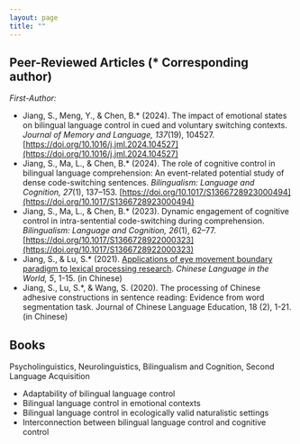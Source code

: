 ```yaml
---
layout: page
title: ""
---
```


## Peer-Reviewed Articles (* Corresponding author)
*First-Author:*
- Jiang, S., Meng, Y., & Chen, B.* (2024). The impact of emotional states on bilingual language control in cued and voluntary switching contexts. *Journal of Memory and Language, 137*(19), 104527. [https://doi.org/10.1016/j.jml.2024.104527](https://doi.org/10.1016/j.jml.2024.104527)<br> 
- Jiang, S., Ma, L., & Chen, B.* (2024). The role of cognitive control in bilingual language comprehension: An event-related potential study of dense code-switching sentences. *Bilingualism: Language and Cognition, 27*(1), 137–153. [https://doi.org/10.1017/S1366728923000494](https://doi.org/10.1017/S1366728923000494)<br> 
- Jiang, S., Ma, L., & Chen, B.* (2023). Dynamic engagement of cognitive control in intra-sentential code-switching during comprehension. *Bilingualism: Language and Cognition, 26*(1), 62–77. [https://doi.org/10.1017/S1366728922000323](https://doi.org/10.1017/S1366728922000323)<br> 
- Jiang, S., & Lu, S.* (2021). [Applications of eye movement boundary paradigm to lexical processing research](https://kns.cnki.net/KXReader/Detail?invoice=tNk4%2Fkg07iWa4%2FmM4VO98rQBeWXJYQJjcu6EIxOQtymNLlw5T9fddHOp4u3b%2BTMMvrCFjVekV7T4B5gdYxb9vq2vvtFK56Si08p5NSFnF%2Fx1Dasixxotcp2jkPgR%2BnwO3Pd8FDQC%2FWK3uU7LUQilPNKDBSYWNK8CXb09xao8MFI%3D&DBCODE=CCJD&FileName=GJYU202100001&TABLEName=ccjdlast2&nonce=365DD7F6139D4ADC80096C5C627CE6C3&TIMESTAMP=1717311034780&uid=). *Chinese
Language in the World, 5*, 1-15. (in Chinese)<br> 
- Jiang, S., Lu, S.*, & Wang, S. (2020). The processing of Chinese adhesive constructions in sentence reading: Evidence
from word segmentation task. Journal of Chinese Language Education, 18 (2), 1-21. (in Chinese)<br> 
   
## Books
Psycholinguistics, Neurolinguistics, Bilingualism and Cognition, Second Language Acquisition
- Adaptability of bilingual language control
- Bilingual language control in emotional contexts
- Bilingual language control in ecologically valid naturalistic settings
- Interconnection between bilingual language control and cognitive control
